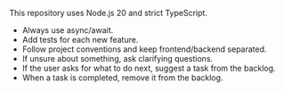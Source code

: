 This repository uses Node.js 20 and strict TypeScript.

- Always use async/await.
- Add tests for each new feature.
- Follow project conventions and keep frontend/backend separated.
- If unsure about something, ask clarifying questions.
- If the user asks for what to do next, suggest a task from the backlog.
- When a task is completed, remove it from the backlog.
